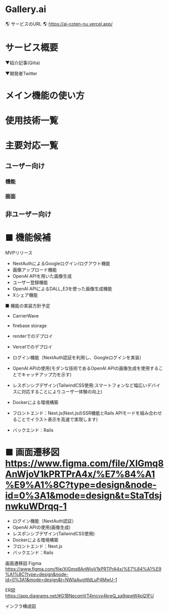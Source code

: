 # Gallery.ai 

🌎 サービスのURL 🌎
https://ai-coten-nu.vercel.app/

# サービス概要



▼紹介記事(Qiita)

▼開発者Twitter

# メイン機能の使い方

# 使用技術一覧

# 主要対応一覧
## ユーザー向け
### 機能
### 画面
## 非ユーザー向け

# ■ 機能候補
MVPリリース
- NextAuthによるGoogleログイン/ログアウト機能
- 画像アップロード機能
- OpenAI APIを用いた画像生成
- ユーザー登録機能
- OpenAI APIによるDALL_E3を使った画像生成機能
- Xシェア機能
  
■ 機能の実装方針予定
- CarrierWave
- firebase storage
- renderでのデプロイ
- Vercelでのデプロイ

- ログイン機能（NextAuth認証を利用し、Googleログインを実装）
- OpenAI APIの使用(モダンな技術であるOpenAI APIの画像生成を使用することでキャッチアップ力を示す)
- レスポンシブデザイン(TailwindCSS使用:スマートフォンなど幅広いデバイスに対応することによりユーザー体験の向上) 
- Dockerによる環境構築
- フロントエンド：Next.js(Next.jsのSSR機能とRails APIモードを組み合わせることでイラスト表示を高速で実現します)
- バックエンド：Rails

■ 画面遷移図
https://www.figma.com/file/XIGmq8AnWjoV1kPRTPrA4x/%E7%84%A1%E9%A1%8C?type=design&node-id=0%3A1&mode=design&t=StaTdsjnwkuWDrqq-1
=======
- ログイン機能（NextAuth認証）
- OpenAI APIの使用(画像生成)
- レスポンシブデザイン(TailwindCSS使用) 
- Dockerによる環境構築
- フロントエンド：Next.js
- バックエンド：Rails

画面遷移図
Figma https://www.figma.com/file/XIGmq8AnWjoV1kPRTPrA4x/%E7%84%A1%E9%A1%8C?type=design&node-id=0%3A1&mode=design&t=NWIaAugWdLuP4MwU-1

ER図
https://app.diagrams.net/#G1BNecqmVT4mcvx4kreQ_sa9qpeW4pQ1FU

インフラ構成図

